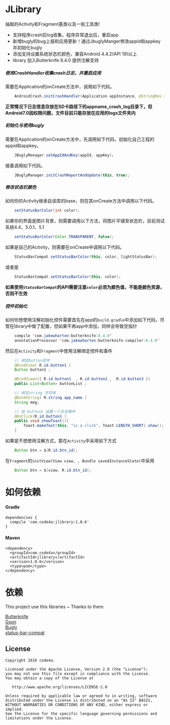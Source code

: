 # JLibrary

抽取的Activity和Fragment基类以及一些工具类!

* 支持程序crash后log收集，程序异常退出后，重启app
* 新增bugly的bug上报和应用更新！通过JbuglyManger修改appid和appkey 并初始化bugly
* 添加支持设置系统状态栏颜色，兼容Android 4.4.2(API 19)以上
* library 加入Butterknife 8.4.0 提供注解支持

##### 使用CrashHandler收集crash日志，并重启应用

需要在Application的onCreate方法中，调用如下代码。
```java
    AndroidCrash.initCrashHandler(Application appInstance, @StringRes int resId, Class<?> restartClass);
```

**正常情况下日志信息存放在SD卡路径下的appname_crash_log目录下，但Android7.0因权限问题，文件目前只能存放在应用的logs文件夹内**

##### 初始化与使用bugly

需要在Application的onCreate方法中，先调用如下代码，初始化自己工程的appid和appkey。
```java
    JBuglyManager.setAppIdAndKey(appId, appKey);
```

接着调用如下代码。
```java
    JBuglyManager.initCrashReportAndUpdate(this, true);
```

##### 修改状态栏颜色

如何你的Activity继承自该库的base，则在其onCreate方法中调用以下代码。
```java
    setStatusBarColor(int color);
```

如果你的界面是图片背景，则需要调用以下方法，将图片平铺至状态栏，目前测试系统4.4、5.0.1、5.1
```java
    setStatusBarColor(Color.TRANSPARENT, false);
```

如果是自己的Activity，则需要在onCreate中调用以下代码。
```java
    StatusBarCompat.setStatusBarColor(this, color, lightStatusBar);
```

或者是
```java
    StatusBarCompat.setStatusBarColor(this, color);
```

**如果使用`StatusBarCompat`的API需要注意`color`必须为颜色值，不能是颜色资源，否则不生效**

##### 控件初始化

如何你想使用注解初始化控件需要首先在app的`build.gradle`中添加如下代码，尽管在library中做了配置，但如果不再app中添加，同样会导致空指针
```java
    compile 'com.jakewharton:butterknife:8.4.0'
    annotationProcessor 'com.jakewharton:butterknife-compiler:8.4.0'
```

然后在`Activity`和`Fragment`中使用注解绑定控件和事件
```java
    // 绑定button控件
    @BindView( R.id.button1 )
    Button button1 ;

    @BindViews({ R.id.button1  , R.id.button2 ,  R.id.button3 })
    public List<Button> buttonList ;

    // 绑定string 字符串
    @BindString( R.string.app_name )
    String meg;

    // 给 button1 设置一个点击事件
    @OnClick(R.id.button1 )
    public void showToast(){
        Toast.makeText(this, "is a click", Toast.LENGTH_SHORT).show();
    }
```

如果是不想使用注解方式，那在`Activity`中采用如下方式
```java
    Button btn = $(R.id.btn_id);
```

在`Fragment`的`initView(View view, , Bundle savedInstanceState)`中采用
```java
    Button btn = $(view, R.id.btn_id);
```

# 如何依赖

#### Gradle
```
dependencies {
  compile 'com.code4a:jlibrary:1.0.6'
}
```

#### Maven
```
<dependency>
  <groupId>com.code4a</groupId>
  <artifactId>jlibrary</artifactId>
  <version>1.0.6</version>
  <type>pom</type>
</dependency>
```

# 依赖

This project use this libraries ~ Thanks to them.

  [Butterknife](https://github.com/JakeWharton/butterknife)  <br>
  [Gson](https://github.com/google/gson)  <br>
  [Bugly](https://github.com/BuglyDevTeam/Bugly-Android-Demo)  <br>
  [status-bar-compat](https://github.com/msdx/status-bar-compat)  <br>


License
--------

    Copyright 2016 code4a.

    Licensed under the Apache License, Version 2.0 (the "License");
    you may not use this file except in compliance with the License.
    You may obtain a copy of the License at

       http://www.apache.org/licenses/LICENSE-2.0

    Unless required by applicable law or agreed to in writing, software
    distributed under the License is distributed on an "AS IS" BASIS,
    WITHOUT WARRANTIES OR CONDITIONS OF ANY KIND, either express or implied.
    See the License for the specific language governing permissions and
    limitations under the License.


